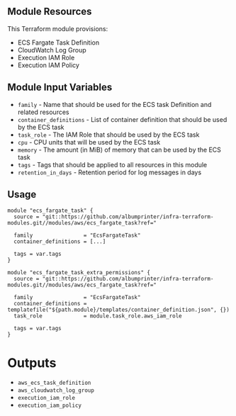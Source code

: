 ## Module Resources

This Terraform module provisions:

- ECS Fargate Task Definition
- CloudWatch Log Group
- Execution IAM Role
- Execution IAM Policy

## Module Input Variables

- `family` - Name that should be used for the ECS task Definition and related resources
- `container_definitions` - List of container definition that should be used by the ECS task
- `task_role` - The IAM Role that should be used by the ECS task
- `cpu` - CPU units that will be used by the ECS task
- `memory` - The amount (in MiB) of memory that can be used by the ECS task
- `tags` - Tags that should be applied to all resources in this module
- `retention_in_days` - Retention period for log messages in days

## Usage

```hcl
module "ecs_fargate_task" {
  source = "git::https://github.com/albumprinter/infra-terraform-modules.git//modules/aws/ecs_fargate_task?ref="

  family                = "EcsFargateTask"
  container_definitions = [...]

  tags = var.tags
}
```

```hcl
module "ecs_fargate_task_extra_permissions" {
  source = "git::https://github.com/albumprinter/infra-terraform-modules.git//modules/aws/ecs_fargate_task?ref="

  family                = "EcsFargateTask"
  container_definitions = templatefile("${path.module}/templates/container_definition.json", {})
  task_role             = module.task_role.aws_iam_role

  tags = var.tags
}
```

# Outputs

- `aws_ecs_task_definition`
- `aws_cloudwatch_log_group`
- `execution_iam_role`
- `execution_iam_policy`
